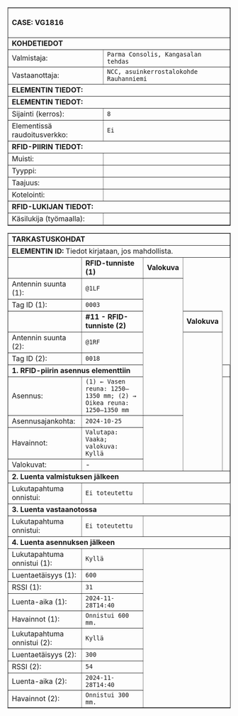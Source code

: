 <table border="1" cellspacing="0" cellpadding="0">
<tbody>
<tr><td colspan="2"><br><strong>CASE: VG1816</strong><br><br></td></tr>

<tr><td colspan="2"><strong>KOHDETIEDOT</strong></td></tr>
<tr>  <td>Valmistaja:</td>
  <td><code>Parma Consolis, Kangasalan tehdas</code></td>
</tr>
<tr>
  <td>Vastaanottaja:</td>
  <td><code>NCC, asuinkerrostalokohde Rauhanniemi</code></td>
</tr>
<tr><td colspan="2"><strong>ELEMENTIN TIEDOT:</strong><br></td></tr>

<tr><td colspan="2"><strong>ELEMENTIN TIEDOT:</strong></td></tr>
<tr><td>Sijainti (kerros):</td><td><code>8</code></td></tr>
<tr><td>Elementissä raudoitusverkko:</td><td><code>Ei</code></td></tr>

<tr><td colspan="2"><strong>RFID-PIIRIN TIEDOT:</strong></td></tr>
<tr><td>Muisti:</td><td><code></code></td></tr><tr><td>Tyyppi:</td><td><code></code></td></tr>
<tr><td>Taajuus:</td><td><code></code></td></tr><tr><td>Kotelointi:</td><td><code></code></td></tr>

<tr><td colspan="2"><strong>RFID-LUKIJAN TIEDOT:</strong></td></tr>
<tr><td>Käsilukija (työmaalla):</td><td><code></code></td></tr>
</tbody>
</table>

<table border="1" cellspacing="0" cellpadding="0">
<tbody>
<tr><td colspan="5"><strong>TARKASTUSKOHDAT</strong></td></tr>
<tr><td colspan="5"><strong>ELEMENTIN ID:</strong> Tiedot kirjataan, jos mahdollista.</td></tr>

<!-- Tag (1) -->
<tr><td></td><td><strong>RFID-tunniste (1)</strong></td><td><strong>Valokuva</strong></td></tr>
<tr><td>Antennin suunta (1):</td><td><code>@1LF</code></td><td rowspan="7"></td></tr>
<tr><td>Tag ID (1):</td><td><code>0003</code></td></tr>

<!-- Tag (2) -->
<tr><td></td><td><strong>#11 - RFID-tunniste (2)</strong></td><td><strong>Valokuva</strong></td></tr>
<tr><td>Antennin suunta (2):</td><td><code>@1RF</code></td><td rowspan="7"></td></tr>
<tr><td>Tag ID (2):</td><td><code>0018</code></td></tr>

<tr><td colspan="5"><strong>1. RFID-piirin asennus elementtiin</strong></td></tr>
<tr><td>Asennus:</td><td><code>(1) ← Vasen reuna: 1250–1350 mm; (2) → Oikea reuna: 1250–1350 mm</code></td><td rowspan="4"></td></tr>
<tr><td>Asennusajankohta:</td><td><code>2024-10-25</code></td></tr>
<tr><td>Havainnot:</td><td><code>Valutapa: Vaaka; valokuva: Kyllä</code></td></tr>
<tr><td>Valokuvat:</td><td>-</td></tr>

<tr><td colspan="5"><strong>2. Luenta valmistuksen jälkeen</strong></td></tr>
<tr><td>Lukutapahtuma onnistui:</td><td><code>Ei toteutettu</code></td></tr>

<tr><td colspan="5"><strong>3. Luenta vastaanotossa</strong></td></tr>
<tr><td>Lukutapahtuma onnistui:</td><td><code>Ei toteutettu</code></td></tr>

<tr><td colspan="5"><strong>4. Luenta asennuksen jälkeen</strong></td></tr>
<tr><td>Lukutapahtuma onnistui (1):</td><td><code>Kyllä</code></td></tr>
<tr><td>Luentaetäisyys (1):</td><td><code>600</code></td></tr>
<tr><td>RSSI (1):</td><td><code>31</code></td></tr>
<tr><td>Luenta-aika (1):</td><td><code>2024-11-28T14:40</code></td></tr>
<tr><td>Havainnot (1):</td><td><code>Onnistui 600 mm.</code></td></tr>
<tr><td>Lukutapahtuma onnistui (2):</td><td><code>Kyllä</code></td></tr>
<tr><td>Luentaetäisyys (2):</td><td><code>300</code></td></tr>
<tr><td>RSSI (2):</td><td><code>54</code></td></tr>
<tr><td>Luenta-aika (2):</td><td><code>2024-11-28T14:40</code></td></tr>
<tr><td>Havainnot (2):</td><td><code>Onnistui 300 mm.</code></td></tr>
</tbody>
</table>
